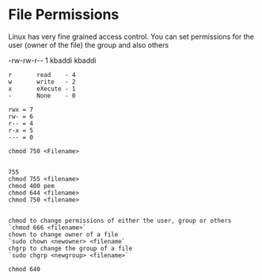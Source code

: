 # File Permissions

Linux has very fine grained access control.
You can set permissions for the user (owner of the file)
the group and also others



-rw-rw-r--  1 kbaddi kbaddi <bytes> <LMT> <filename> 

    r       read    - 4
    w       write   - 2
    x       eXecute - 1
    -       None    - 0

    rwx = 7
    rw- = 6
    r-- = 4
    r-x = 5
    --- = 0

    chmod 750 <Filename>


    755
    chmod 755 <filename>
    chmod 400 pem
    chmod 644 <filename>
    chmod 750 <filename>


    chmod to change permissions of either the user, group or others
    `chmod 666 <filename>`
    chown to change owner of a file
    `sudo chown <newowner> <filename`
    chgrp to change the group of a file
    `sudo chgrp <newgroup> <filename>`

    chmod 640

